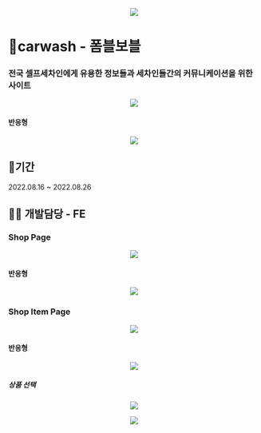 <p align=center><img src=https://user-images.githubusercontent.com/97138102/206839186-a908752c-5c98-4472-9e33-789cf6d33d5e.png></p>

# 🚗carwash - 폼블보블 
### 전국 셀프세차인에게 유용한 정보들과 세차인들간의 커뮤니케이션을 위한 사이트 

<p align=center><img src=https://user-images.githubusercontent.com/97138102/206839430-4d4c11fc-2747-429d-9d76-69e1182e7134.gif></p>

#### 반응형
<p align=center><img src=https://user-images.githubusercontent.com/97138102/206839443-e020a5f4-9ec0-40df-b121-98c4528c9d48.gif></p>

## 📅기간
2022.08.16 ~ 2022.08.26

## 💁🏻 개발담당 - FE

### Shop Page
<p align=center><img src=https://user-images.githubusercontent.com/97138102/206839560-e47d0df2-f574-4ddd-bcb8-c00f94b26e75.gif></p>

#### 반응형

<p align=center><img src=https://user-images.githubusercontent.com/97138102/206839574-afc05fa2-e585-424a-95a9-3faa52eaac19.gif></p>


### Shop Item Page
<p align=center><img src=https://user-images.githubusercontent.com/97138102/206839813-6090d124-eefe-49c5-8c72-fcc8eaf688ec.gif></p>

#### 반응형
<p align=center><img src=https://user-images.githubusercontent.com/97138102/206839821-ced3045a-95dd-4b31-a5ae-042ec361df3b.gif></p>

##### 상품 선택
<p align=center><img src=https://user-images.githubusercontent.com/97138102/206840130-028bcdd9-13b2-4fab-8c25-ca26a17e402b.gif></p>

<p align=center><img src=(https://user-images.githubusercontent.com/97138102/206839877-11cd8ddb-3ce5-4f76-b0d2-c231e8a022da.gif></p>



